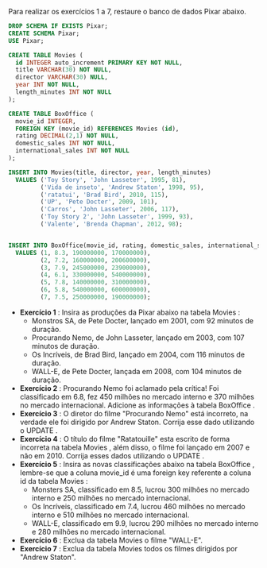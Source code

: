 Para realizar os exercícios 1 a 7, restaure o banco de dados Pixar abaixo.
```sql
DROP SCHEMA IF EXISTS Pixar;
CREATE SCHEMA Pixar;
USE Pixar;

CREATE TABLE Movies (
  id INTEGER auto_increment PRIMARY KEY NOT NULL,
  title VARCHAR(30) NOT NULL,
  director VARCHAR(30) NULL,
  year INT NOT NULL,
  length_minutes INT NOT NULL
);

CREATE TABLE BoxOffice (
  movie_id INTEGER,
  FOREIGN KEY (movie_id) REFERENCES Movies (id),
  rating DECIMAL(2,1) NOT NULL,
  domestic_sales INT NOT NULL,
  international_sales INT NOT NULL
);

INSERT INTO Movies(title, director, year, length_minutes)
  VALUES ('Toy Story', 'John Lasseter', 1995, 81),
         ('Vida de inseto', 'Andrew Staton', 1998, 95),
         ('ratatui', 'Brad Bird', 2010, 115),
         ('UP', 'Pete Docter', 2009, 101),
         ('Carros', 'John Lasseter', 2006, 117),
         ('Toy Story 2', 'John Lasseter', 1999, 93),
         ('Valente', 'Brenda Chapman', 2012, 98);


INSERT INTO BoxOffice(movie_id, rating, domestic_sales, international_sales)
  VALUES (1, 8.3, 190000000, 170000000),
         (2, 7.2, 160000000, 200600000),
         (3, 7.9, 245000000, 239000000),
         (4, 6.1, 330000000, 540000000),
         (5, 7.8, 140000000, 310000000),
         (6, 5.8, 540000000, 600000000),
         (7, 7.5, 250000000, 190000000);
```

- **Exercício 1** : Insira as produções da Pixar abaixo na tabela Movies :
  - Monstros SA, de Pete Docter, lançado em 2001, com 92 minutos de duração.
  - Procurando Nemo, de John Lasseter, lançado em 2003, com 107 minutos de duração.
  - Os Incríveis, de Brad Bird, lançado em 2004, com 116 minutos de duração.
  - WALL-E, de Pete Docter, lançada em 2008, com 104 minutos de duração.
- **Exercício 2** : Procurando Nemo foi aclamado pela crítica! Foi classificado em 6.8, fez 450 milhões no mercado interno e 370 milhões no mercado internacional. Adicione as informações à tabela BoxOffice .
- **Exercício 3** : O diretor do filme "Procurando Nemo" está incorreto, na verdade ele foi dirigido por Andrew Staton. Corrija esse dado utilizando o UPDATE .
- **Exercício 4** : O título do filme "Ratatouille" esta escrito de forma incorreta na tabela Movies , além disso, o filme foi lançado em 2007 e não em 2010. Corrija esses dados utilizando o UPDATE .
- **Exercício 5** : Insira as novas classificações abaixo na tabela BoxOffice , lembre-se que a coluna movie_id é uma foreign key referente a coluna id da tabela Movies :
  - Monsters SA, classificado em 8.5, lucrou 300 milhões no mercado interno e 250 milhões no mercado internacional.
  - Os Incríveis, classificado em 7.4, lucrou 460 milhões no mercado interno e 510 milhões no mercado internacional.
  - WALL-E, classificado em 9.9, lucrou 290 milhões no mercado interno e 280 milhões no mercado internacional.
- **Exercício 6** : Exclua da tabela Movies o filme "WALL-E".
- **Exercício 7** : Exclua da tabela Movies todos os filmes dirigidos por "Andrew Staton".